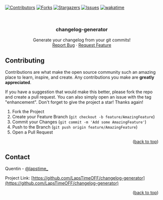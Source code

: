 <!-- Improved compatibility of back to top link: See: https://github.com/othneildrew/Best-README-Template/pull/73 -->
<a name="readme-top"></a>
<!--
*** Thanks for checking out the Best-README-Template. If you have a suggestion
*** that would make this better, please fork the repo and create a pull request
*** or simply open an issue with the tag "enhancement".
*** Don't forget to give the project a star!
*** Thanks again! Now go create something AMAZING! :D
-->



<!-- PROJECT SHIELDS -->
<!--
*** I'm using markdown "reference style" links for readability.
*** Reference links are enclosed in brackets [ ] instead of parentheses ( ).
*** See the bottom of this document for the declaration of the reference variables
*** for contributors-url, forks-url, etc. This is an optional, concise syntax you may use.
*** https://www.markdownguide.org/basic-syntax/#reference-style-links
-->
[![Contributors][contributors-shield]][contributors-url]
[![Forks][forks-shield]][forks-url]
[![Stargazers][stars-shield]][stars-url]
[![Issues][issues-shield]][issues-url]
[![wakatime](https://wakatime.com/badge/user/82597cb5-78dc-4837-b3fb-ba1bf1e76784/project/8738438d-7355-41a7-85a8-902cabc30edf.svg?style=for-the-badge)](https://wakatime.com/badge/user/82597cb5-78dc-4837-b3fb-ba1bf1e76784/project/8738438d-7355-41a7-85a8-902cabc30edf)



<!-- PROJECT LOGO -->
<br />
<div align="center">

<h3 align="center">changelog-generator</h3>

  <p align="center">
    Generate your changelog from your git commits!
    <br/>
    <a href="https://github.com/LapsTimeOFF/changelog-generator/issues">Report Bug</a>
    ·
    <a href="https://github.com/LapsTimeOFF/changelog-generator/issues">Request Feature</a>
  </p>
</div>

<!-- CONTRIBUTING -->
## Contributing

Contributions are what make the open source community such an amazing place to learn, inspire, and create. Any contributions you make are **greatly appreciated**.

If you have a suggestion that would make this better, please fork the repo and create a pull request. You can also simply open an issue with the tag "enhancement".
Don't forget to give the project a star! Thanks again!

1. Fork the Project
2. Create your Feature Branch (`git checkout -b feature/AmazingFeature`)
3. Commit your Changes (`git commit -m 'Add some AmazingFeature'`)
4. Push to the Branch (`git push origin feature/AmazingFeature`)
5. Open a Pull Request

<p align="right">(<a href="#readme-top">back to top</a>)</p>

<!-- CONTACT -->
## Contact

Quentin - [@lapstime_](https://twitter.com/lapstime_)

Project Link: [https://github.com/LapsTimeOFF/changelog-generator](https://github.com/LapsTimeOFF/changelog-generator)

<p align="right">(<a href="#readme-top">back to top</a>)</p>


<!-- MARKDOWN LINKS & IMAGES -->
<!-- https://www.markdownguide.org/basic-syntax/#reference-style-links -->
[contributors-shield]: https://img.shields.io/github/contributors/LapsTimeOFF/changelog-generator.svg?style=for-the-badge
[contributors-url]: https://github.com/LapsTimeOFF/changelog-generator/graphs/contributors
[forks-shield]: https://img.shields.io/github/forks/LapsTimeOFF/changelog-generator.svg?style=for-the-badge
[forks-url]: https://github.com/LapsTimeOFF/changelog-generator/network/members
[stars-shield]: https://img.shields.io/github/stars/LapsTimeOFF/changelog-generator.svg?style=for-the-badge
[stars-url]: https://github.com/LapsTimeOFF/changelog-generator/stargazers
[issues-shield]: https://img.shields.io/github/issues/LapsTimeOFF/changelog-generator.svg?style=for-the-badge
[issues-url]: https://github.com/LapsTimeOFF/changelog-generator/issues
